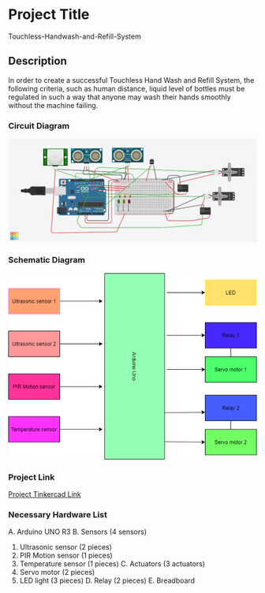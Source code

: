 # Project Title

Touchless-Handwash-and-Refill-System

## Description

In order to create a successful Touchless Hand Wash and Refill System, the 
following criteria, such as human distance, liquid level of bottles must be 
regulated in such a way that anyone may wash their hands smoothly without 
the machine failing.

### Circuit Diagram

![Circuit Diagram](https://github.com/Rony-dot/Touchless-Handwash-and-Refill-System/blob/main/Touchless%20Handwash.png)

### Schematic Diagram

![Project Schematic Diagram](https://github.com/Rony-dot/Touchless-Handwash-and-Refill-System/blob/main/project%20schematic.png)

### Project Link

[Project Tinkercad Link](https://www.tinkercad.com/things/fbTCX6CvjIo-touchless-handwash/editel)

### Necessary Hardware List

A. Arduino UNO R3 
B. Sensors (4 sensors)
1. Ultrasonic sensor (2 pieces)
2. PIR Motion sensor (1 pieces)
3. Temperature sensor (1 pieces)
C. Actuators (3 actuators)
1. Servo motor (2 pieces)
2. LED light (3 pieces)
D. Relay (2 pieces)
E. Breadboard
